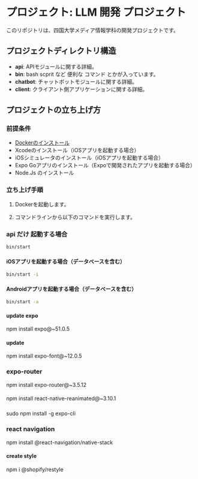 # プロジェクト: LLM 開発 プロジェクト

このリポジトリは、四国大学メディア情報学科の開発プロジェクトです。

## プロジェクトディレクトリ構造

- **api**: APIモジュールに関する詳細。
- **bin**:  bash scprit など  便利な コマンド とかが入っています。
- **chatbot**: チャットボットモジュールに関する詳細。
- **client**: クライアント側アプリケーションに関する詳細。

## プロジェクトの立ち上げ方

### 前提条件

- [Dockerのインストール](https://www.docker.com/get-started/)
- Xcodeのインストール（iOSアプリを起動する場合）
- iOSシミュレータのインストール（iOSアプリを起動する場合）
- Expo Goアプリのインストール（Expoで開発されたアプリを起動する場合）
- Node.Js のインストール

### 立ち上げ手順

1. Dockerを起動します。

2. コマンドラインから以下のコマンドを実行します。

### api だけ 起動する場合
```bash
bin/start
```


#### iOSアプリを起動する場合（データベースを含む）

```bash
bin/start -i

```

#### Androidアプリを起動する場合（データベースを含む）
```bash
bin/start -a
```

#### update expo
npm install expo@~51.0.5

#### update 
npm install expo-font@~12.0.5

### expo-router
npm install expo-router@~3.5.12

#### 
npm install react-native-reanimated@~3.10.1

### 
sudo npm install -g expo-cli

### react navigation
npm install @react-navigation/native-stack

#### create style ####
npm i @shopify/restyle


